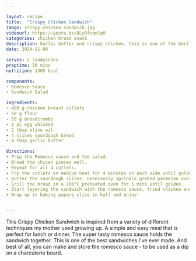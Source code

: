 ```yaml
---

layout: recipe
title:  "Crispy Chicken Sandwich"
image: crispy-chicken-sandwich.jpg
videourl: https://youtu.be/QLyOfcqn1qM
categories: chicken bread snack
description: Garlic butter and crispy chicken, this is one of the best sandwiches I've ever eaten
date: 2024-11-08

serves: 2 sandwiches
preptime: 30 mins
nutrition: 1305 kcal

components:
- Romesco Sauce
- Sandwich Salad

ingredients:
- 400 g chicken breast cutlets
- 50 g flour
- 50 g breadcrumbs
- 1 pc egg whisked
- 2 tbsp olive oil
- 4 slices sourdough bread
- 4 tbsp garlic butter

directions:
- Prep the Romesco sauce and the salad.
- Bread the chicen pieces well.
- Repeat for all 4 cutlets.
- Fry the cutlets on medium heat for 4 minutes on each side until golden.
- Butter the sourdough slices. Generously sprinkle grated parmesan over the slices.
- Grill the bread in a 160°C preheated oven for 5 mins until golden.
- Start layering the sandwich with the romesco sauce, fried chicken and salad.
- Wrap up in baking papare slice in half and enjoy!


---
```


This Crispy Chicken Sandwich is inspired from a variety of different techniques my mother used growing up. A simple and easy meal that is perfect for lunch or dinner. The super tasty romesco sauce holds the sandwich together. This is one of the best sandwiches I've ever made. And best of all, you can make and store the romesco sauce - to be used as a dip on a charcuterie board.

